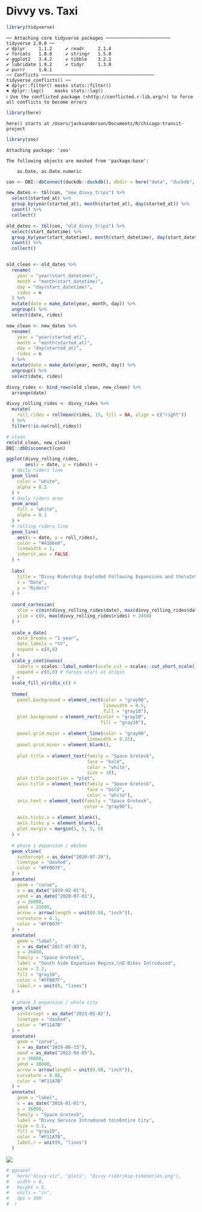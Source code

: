 # Divvy vs. Taxi

``` r
library(tidyverse)
```

    ── Attaching core tidyverse packages ──────────────────────── tidyverse 2.0.0 ──
    ✔ dplyr     1.1.2     ✔ readr     2.1.4
    ✔ forcats   1.0.0     ✔ stringr   1.5.0
    ✔ ggplot2   3.4.2     ✔ tibble    3.2.1
    ✔ lubridate 1.9.2     ✔ tidyr     1.3.0
    ✔ purrr     1.0.1     
    ── Conflicts ────────────────────────────────────────── tidyverse_conflicts() ──
    ✖ dplyr::filter() masks stats::filter()
    ✖ dplyr::lag()    masks stats::lag()
    ℹ Use the conflicted package (<http://conflicted.r-lib.org/>) to force all conflicts to become errors

``` r
library(here)
```

    here() starts at /Users/jacksanderson/Documents/R/chicago-transit-project

``` r
library(zoo)
```


    Attaching package: 'zoo'

    The following objects are masked from 'package:base':

        as.Date, as.Date.numeric

``` r
con <- DBI::dbConnect(duckdb::duckdb(), dbdir = here("data", "duckdb", "divvy.db"))

new_dates <- tbl(con, "new_divvy_trips") %>% 
  select(started_at) %>% 
  group_by(year(started_at), month(started_at), day(started_at)) %>% 
  count() %>% 
  collect()

old_dates <- tbl(con, "old_divvy_trips") %>% 
  select(start_datetime) %>% 
  group_by(year(start_datetime), month(start_datetime), day(start_datetime)) %>% 
  count() %>% 
  collect()


old_clean <- old_dates %>% 
  rename(
    year = "year(start_datetime)",
    month = "month(start_datetime)",
    day = "day(start_datetime)",
    rides = n
  ) %>% 
  mutate(date = make_date(year, month, day)) %>% 
  ungroup() %>% 
  select(date, rides)

new_clean <- new_dates %>% 
  rename(
    year = "year(started_at)",
    month = "month(started_at)",
    day = "day(started_at)",
    rides = n
  ) %>% 
  mutate(date = make_date(year, month, day)) %>% 
  ungroup() %>% 
  select(date, rides)

divvy_rides <- bind_rows(old_clean, new_clean) %>% 
  arrange(date)

divvy_rolling_rides <- divvy_rides %>% 
  mutate(
    roll_rides = rollmean(rides, 15, fill = NA, align = c("right"))
  ) %>% 
  filter(!is.na(roll_rides))

# clean
rm(old_clean, new_clean)
DBI::dbDisconnect(con)
```

``` r
ggplot(divvy_rolling_rides, 
       aes(x = date, y = rides)) + 
  # daily riders line
  geom_line(
    color = "white",
    alpha = 0.2
  ) +
  # daily riders area
  geom_area(
    fill = "white",
    alpha = 0.1
  ) +
  # rolling riders line
  geom_line(
    aes(x = date, y = roll_rides),
    color = "#41b6e6",
    linewidth = 1,
    inherit.aes = FALSE
  ) +
  
  labs(
    title = "Divvy Ridership Exploded Following Expansions and the\nIntroduction of E-Bikes",
    x = "Date",
    y = "Riders"
  ) +
  
  coord_cartesian(
    xlim = c(min(divvy_rolling_rides$date), max(divvy_rolling_rides$date)),
    ylim = c(0, max(divvy_rolling_rides$rides) + 2450)
  ) +
  
  scale_x_date(
    date_breaks = "1 year",
    date_labels = "%Y",
    expand = c(0,0)
  ) +
  scale_y_continuous(
    labels = scales::label_number(scale_cut = scales::cut_short_scale()), # turns into "1M", "2M", etc
    expand = c(0,0) # forces start at origin
  ) +
  scale_fill_viridis_c() +
  
  theme(
    panel.background = element_rect(color = "gray90",
                                    linewidth = 0.5,
                                    fill = "gray10"),
    plot.background = element_rect(color = "gray10",
                                   fill = "gray10"),
    
    panel.grid.major = element_line(color = "gray90",
                              linewidth = 0.25),
    panel.grid.minor = element_blank(),
    
    plot.title = element_text(family = "Space Grotesk",
                              face = "bold",
                              color = "white",
                              size = 18),
    plot.title.position = "plot",
    axis.title = element_text(family = "Space Grotesk",
                              face = "bold",
                              color = "white"),
    axis.text = element_text(family = "Space Grotesk",
                             color = "gray90"),
    
    axis.ticks.x = element_blank(),
    axis.ticks.y = element_blank(),
    plot.margin = margin(5, 5, 5, 5)
  ) +
  
  # phase 1 expansion / ebikes
  geom_vline(
    xintercept = as_date("2020-07-29"),
    linetype = "dashed",
    color = "#FFB07F",
  ) +
  annotate(
    geom = "curve",
    x = as_date("2019-02-01"),
    xend = as_date("2020-07-01"),
    y = 26000,
    yend = 31000,
    arrow = arrow(length = unit(0.08, "inch")),
    curvature = 0.1,
    color = "#FFB07F"
  ) +
  annotate(
    geom = "label",
    x = as_date("2017-07-05"),
    y = 26000,
    family = "Space Grotesk",
    label = "South Side Expansion Begins,\nE-Bikes Introduced",
    size = 3.2,
    fill = "gray10",
    color = "#FFB07F",
    label.r = unit(0, "lines")
  ) +
  
  # phase 3 expansion / whole city
  geom_vline(
    xintercept = as_date("2023-05-02"),
    linetype = "dashed",
    color = "#F11A7B"
  ) +
  annotate(
    geom = "curve",
    x = as_date("2019-06-15"),
    xend = as_date("2023-04-05"),
    y = 36000,
    yend = 38000,
    arrow = arrow(length = unit(0.08, "inch")),
    curvature = 0.08,
    color = "#F11A7B"
  ) +
  annotate(
    geom = "label",
    x = as_date("2018-01-01"),
    y = 36000,
    family = "Space Grotesk",
    label = "Divvy Service Introduced to\nEntire City",
    size = 3.2,
    fill = "gray10",
    color = "#F11A7B",
    label.r = unit(0, "lines")
  )
```

![](divvy-viz_files/figure-commonmark/Plot%20Monthly%20Ridership-1.png)

``` r
# ggsave(
#   here("divvy-viz", "plots", "divvy-ridership-timeseries.png"), 
#   width = 8, 
#   height = 5, 
#   units = "in", 
#   dpi = 300
#  )
```
